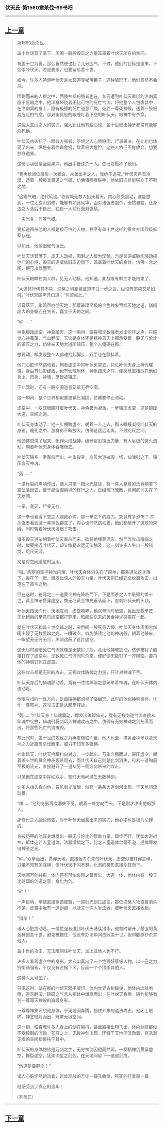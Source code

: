 ### 伏天氏-第1560章杀伐-69书吧

--------
[上一章](./5cbc72cea2bedde5a4d5f950d6a4c181.md)
--------


>
>
>
>第1560章杀伐
>
>盖十世话音了落下，周围一股股毁灭之力量笼罩着叶伏天所在的空间。
>
>有盖十世为首，那么自然便也壮了几分胆气，不过，他们的目标是道果，不会杀叶伏天，若是要杀，也要留给盖十世。
>
>如今，许多人猜测叶伏天是太玄道尊秘传弟子，这种情形下，他们自然不会杀。
>
>围剿而来的人群之中，西陵神都的强者也在，昔日遭到叶伏天重创的洛幽冥隐于黑暗之中，他浑身环绕着无比可怕的死亡气流，将他整个人包裹其中，在洛幽冥的身上，隐有极强的死亡道意汇聚，宛若一尊死神般，透着一股极其危险的气息，那双幽冥般的眼瞳盯着下空的叶伏天，眼神中有杀念。
>
>这位太玄山之人的实力，强大到让他有些心惊，盖十世取出神矛都没有能够杀死他。
>
>叶伏天抬头扫了一眼各方强者，圣境之人心境稳固，行事果决，在此刻也体现了出来，纵是有着性命危机，冒着极大危险，这些人依旧不肯放弃，想要掠夺道果。
>
>这份心境倒是坚毅果决，他出手便诛杀一人，依旧震慑不了他们。
>
>“我再给诸位最后一次机会，未曾出手之人，我绝不追究。”叶伏天声音冷漠，透着一股极其霸道之气概，仿佛诸强者联手，他依旧自信能够立于不败之地。
>
>“这等气魄，绝代风流。”临霄城无数人抬头看天，内心颇受震动，谁能想到，一位太玄山剑修，能够有如此风华，面对诸强者围杀，泰然自若，让身边之人落后于自己，独自一人前行面对强敌。
>
>一夫当关，何等气概。
>
>要知道围杀他的人都是极可怕的人物，甚至有盖十世这样的黄金神国顶级妖孽存在。
>
>纵如此，他依旧傲气凌云。
>
>叶伏天话音落下，却无人动摇，围剿之人皆为涅槃，岂是言语威胁能够动摇他们的心境，毁灭的道威依旧压迫而下，笼罩着叶伏天的身体，仿佛一念之间，便可攻伐而至。
>
>叶伏天眼眸扫向人群，见无人动摇，他知道，此战唯有鲜血才能结束了。
>
>“大道修行何其不易，涅槃之境距离证道不过一步之遥，纵没有道果又能如何。”叶伏天朗声开口道：“何苦如此。”
>
>话音落下，象鸣声响彻天地，那尊璀璨至极的金色神象吞噬天地之道，巍峨庞大的身躯还在生长，矗立于天地之间。
>
>“砰……”
>
>神象脚踏虚空，神象踏天，这一瞬间，临霄城无数强者发出闷哼之声，只感觉心神震荡，气血翻滚，无论是身体还是精神意志上都承受着一股无与伦比的镇压之力，仿佛被天地大道所镇压，整个人僵硬在那。
>
>想要动，却发现整个人都难抬起脚步，双手也在颤抖着。
>
>他们心脏怦然跳动着，朝着虚空中的叶伏天望去，只见叶伏天身上神光璀璨，身后有仙影绽放，似有仙魂附体，神象踏天之时，便感觉直接踩在他们身上，肉身、神魂，尽皆被镇压。
>
>于此同时，还有一股空间道意笼罩无尽空间。
>
>这一瞬间，整个世界都似要被镇压凝固，仿佛要停止流动。
>
>虚空中，一双双眼瞳盯着叶伏天，神色极为凝重，一步镇压虚空，这是镇压大道，空间之道。
>
>叶伏天身体动了，他一步横跨虚空，朝着一人走去，那人眼瞳凝视叶伏天的身影，瞳孔之中，那身影不断放大，仿佛这遥远距离，不过咫尺之间。
>
>他通体燃烧了起来，化作火焰战神，破开那股镇压力量，有人皇级的道火流动，朝着叶伏天身体吞噬而去。
>
>叶伏天隔空一拳轰杀而出，神象裂空，崩灭大道摧毁一切，仙魂引之下，镇压崩灭神魂。
>
>“轰……”
>
>一道炸裂的声响传出，诸人只见一团火光绽放，有一件人皇级的法器朝着下空坠落而去，至于那位涅槃境的修行之人，已经魂飞魄散，竟彻底消失在了天地间。
>
>一拳，轰灭，尸骨无存。
>
>这一拳也看得下空之人胆颤心惊，那一拳之下的威力，究竟有多恐怖？
>其余强者看到这一幕神色都变了，内心也怦然跳动着，他们都破开了道威的束缚，同时朝着叶伏天发起了攻击。
>
>诸多毁灭道法朝着叶伏天轰杀而来，欲将他埋葬湮灭，然而当攻击降临之时，似要接近叶伏天，却又像是永远无法触及，这一刻许多人生出一股错觉，咫尺天涯。
>
>又是对空间道意的运用。
>
>“嗡。”绚丽的空间神光闪耀，叶伏天身体消失在了原地，那些道法这才落下，轰在了一起，爆发出惊人的毁灭力量，叶伏天则已经完全脱离攻击，出现在了高空之地。
>
>但在这时，苍穹之上一道黄金神光降临而下，正是围杀之人中最强的盖十世，黄金神矛贯穿虚空，携无尽黄金神光垂落而下，直刺叶伏天的头顶。
>
>叶伏天踏天而行，天地震动，虚空咆哮，他双拳同时破空，轰出无数拳芒，无比绚丽的拳意将虚空都打穿来，和那些杀来的黄金神光碰撞在一起。
>
>就在叶伏天和盖十世交锋之时，突然间一股死意入侵，叶伏天身体周围忽然间出现了无数黑暗之光，一瞬破空，似能够锁定他的神魂般，朝着他杀来，一眼望去无穷无尽，黑暗遮蔽了这片虚空。
>
>这无尽的黑暗死亡气流就像是无数钉子般，竟让他神魂震动，仿佛被钉子直接钉在了虚空中，无数死亡气流同时杀来，便好像无数钉子一齐降临，要将他的神魂钉死在虚空。
>
>这些攻击都是无形的攻击，无视攻伐防御之力量，只针对神魂下手。
>
>叶伏天身后的仙魂颤动着，竟有一缕缕黑暗之意笼罩着神魂，在叶伏天体内流动着。
>
>他眼眸扫向一处方向，是西陵神都的皇子洛幽冥，此时的他似神魂离体，化作一尊死神，这攻击正是从那里释放。
>
>“轰……”叶伏天身上仙魂震动，爆发出璀璨仙光，竟有无数剑道气流直接从仙魂中绽放，仙魂引将剑印入神魂攻击之中，仿佛有无穷神魂之剑扫荡而出，将那些死亡气流摧毁。
>
>与此同时，盖十世的攻伐之力再度降临而至，他人也至，携黄金神矛以及天神之力近距离杀伐而来，威力不知有多强横。
>
>神象踏天，叶伏天抬眼扫向对方，一步踏出，万象奔腾而过，碾压虚空，朝着盖十世的黄金神矛轰杀而去，而叶伏天自己则是化剑消失，宛若一道绚丽至极的流光，直接避开了一道从另一侧方向杀来的攻击。
>
>只见他在虚空中挥动双手，顿时天地间诞生无数神剑。
>
>许多人抬头看向他，只见剑光璀璨，似有一条条大道剑河出现，于天地间流动着。
>
>“嗤……”他的身影再次消失不见，朝着一处方向而去，正是刚才攻击他的那人。
>
>那修行之人脸色微变，对于叶伏天展露出来的实力，他心中也是极为忌惮的。
>
>身披铠甲的他浑身爆发出一股无与伦比的厚重力量，踏步而行，犹如大道战神，躯体宛若人皇道体，法器增幅之下，比之人皇道体丝毫不逊，通体爆发出神圣之光。
>
>“砰。”双拳轰出，贯穿天地，直接轰向杀来的叶伏天，虚空似被打穿震碎，力量不知有多强横，但叶伏天不闪不避，化剑的身影直接杀戮而下。
>
>天地间万剑共振，体内还有可怕象鸣之音传出，大道一体，他体内有一股无比磅礴的剑道之意，身化为剑。
>
>“砰！”
>
>一声巨响，拳被直接穿透摧毁，一道剑光划过虚空，那位涅槃人物直接消失不见，虚空中唯有一道剑痕，以及又一件人皇法器，被叶伏天直接收起。
>
>“猎杀！”
>
>诸人心脏跳动着，一位位强者遭到叶伏天陆续猎杀，他暂时避开了最强的黄金神国盖十世，避免被拖住，他没有办法瞬间击败盖十世，但却能够秒杀其他人。
>
>盖十世的攻击，无法限制住叶伏天，加上其他人也不行。
>
>许多人看着虚空中的身影，太玄山真出了一个绝顶妖孽级人物，以一己之力抗衡诸强者，不仅没有占据下风，反而一个个猎杀其他人。
>
>这种人太可怕了。
>
>只见这时，站在那的叶伏天双手凝印，体内世界古树摇曳，他体内血脉咆哮，道意翻滚，磅礴之气息从躯体中爆发而出，在叶伏天身后，隐约能够看到一尊尊天神般的巍峨身影。
>
>一尊尊神象环绕他身体，于天地间奔腾，挡住外来的道法攻击，他闭上眼眸，神念辐射而出，笼罩无垠空间。
>
>这一刻，临霄城许多人身上的剑在颤抖，甚至直接出鞘飞出，体内剑意都似不受控制的流动，苍穹之上，无数神剑出现，环绕于天地间流动着，将浩瀚无垠的空间都裹挟于其中。
>
>叶伏天的身体仿佛是万剑之主，无穷神剑因他而共鸣，一柄柄神剑贯穿虚空，撕裂虚空，犹如流星之剑般，在天地间留下一道道剑痕。
>
>“他这是要群杀！”
>
>诸人心脏怦然跳动着，远处观战的万守一瞳孔收缩，死死的盯着那一幕。
>
>他感受到了真正的流年！
>
>(本章完)
>
>

--------
[下一章](./e72ed8cc7f441e3ebd2c6b916b450e8f.md)
--------
